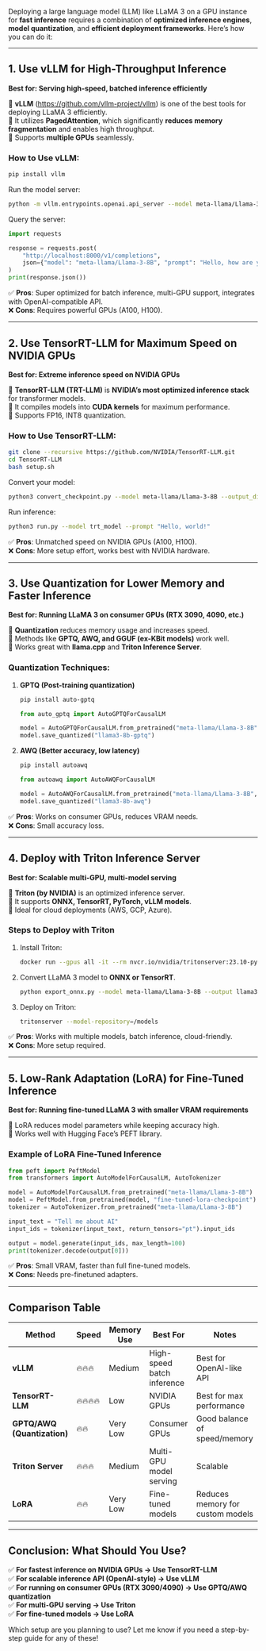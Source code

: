 Deploying a large language model (LLM) like LLaMA 3 on a GPU instance for **fast inference** requires a combination of **optimized inference engines**, **model quantization**, and **efficient deployment frameworks**. Here’s how you can do it:

---

## **1. Use vLLM for High-Throughput Inference**
**Best for: Serving high-speed, batched inference efficiently**  

🔹 **vLLM** (https://github.com/vllm-project/vllm) is one of the best tools for deploying LLaMA 3 efficiently.  
🔹 It utilizes **PagedAttention**, which significantly **reduces memory fragmentation** and enables high throughput.  
🔹 Supports **multiple GPUs** seamlessly.  

### **How to Use vLLM**:
```bash
pip install vllm
```
Run the model server:
```bash
python -m vllm.entrypoints.openai.api_server --model meta-llama/Llama-3-8B
```
Query the server:
```python
import requests

response = requests.post(
    "http://localhost:8000/v1/completions",
    json={"model": "meta-llama/Llama-3-8B", "prompt": "Hello, how are you?", "max_tokens": 100}
)
print(response.json())
```
✅ **Pros**: Super optimized for batch inference, multi-GPU support, integrates with OpenAI-compatible API.  
❌ **Cons**: Requires powerful GPUs (A100, H100).

---

## **2. Use TensorRT-LLM for Maximum Speed on NVIDIA GPUs**
**Best for: Extreme inference speed on NVIDIA GPUs**  

🔹 **TensorRT-LLM (TRT-LLM)** is **NVIDIA’s most optimized inference stack** for transformer models.  
🔹 It compiles models into **CUDA kernels** for maximum performance.  
🔹 Supports FP16, INT8 quantization.  

### **How to Use TensorRT-LLM**:
```bash
git clone --recursive https://github.com/NVIDIA/TensorRT-LLM.git
cd TensorRT-LLM
bash setup.sh
```
Convert your model:
```bash
python3 convert_checkpoint.py --model meta-llama/Llama-3-8B --output_dir trt_model
```
Run inference:
```bash
python3 run.py --model trt_model --prompt "Hello, world!"
```
✅ **Pros**: Unmatched speed on NVIDIA GPUs (A100, H100).  
❌ **Cons**: More setup effort, works best with NVIDIA hardware.

---

## **3. Use Quantization for Lower Memory and Faster Inference**
**Best for: Running LLaMA 3 on consumer GPUs (RTX 3090, 4090, etc.)**  

🔹 **Quantization** reduces memory usage and increases speed.  
🔹 Methods like **GPTQ, AWQ, and GGUF (ex-KBit models)** work well.  
🔹 Works great with **llama.cpp** and **Triton Inference Server**.

### **Quantization Techniques**:
1. **GPTQ (Post-training quantization)**
   ```bash
   pip install auto-gptq
   ```
   ```python
   from auto_gptq import AutoGPTQForCausalLM

   model = AutoGPTQForCausalLM.from_pretrained("meta-llama/Llama-3-8B", quantize=True)
   model.save_quantized("llama3-8b-gptq")
   ```
2. **AWQ (Better accuracy, low latency)**
   ```bash
   pip install autoawq
   ```
   ```python
   from autoawq import AutoAWQForCausalLM

   model = AutoAWQForCausalLM.from_pretrained("meta-llama/Llama-3-8B", quantize=True)
   model.save_quantized("llama3-8b-awq")
   ```

✅ **Pros**: Works on consumer GPUs, reduces VRAM needs.  
❌ **Cons**: Small accuracy loss.

---

## **4. Deploy with Triton Inference Server**
**Best for: Scalable multi-GPU, multi-model serving**  

🔹 **Triton (by NVIDIA)** is an optimized inference server.  
🔹 It supports **ONNX, TensorRT, PyTorch, vLLM models**.  
🔹 Ideal for cloud deployments (AWS, GCP, Azure).  

### **Steps to Deploy with Triton**
1. Install Triton:
   ```bash
   docker run --gpus all -it --rm nvcr.io/nvidia/tritonserver:23.10-py3 bash
   ```
2. Convert LLaMA 3 model to **ONNX or TensorRT**.
   ```bash
   python export_onnx.py --model meta-llama/Llama-3-8B --output llama3.onnx
   ```
3. Deploy on Triton:
   ```bash
   tritonserver --model-repository=/models
   ```

✅ **Pros**: Works with multiple models, batch inference, cloud-friendly.  
❌ **Cons**: More setup required.

---

## **5. Low-Rank Adaptation (LoRA) for Fine-Tuned Inference**
**Best for: Running fine-tuned LLaMA 3 with smaller VRAM requirements**  

🔹 LoRA reduces model parameters while keeping accuracy high.  
🔹 Works well with Hugging Face’s PEFT library.  

### **Example of LoRA Fine-Tuned Inference**
```python
from peft import PeftModel
from transformers import AutoModelForCausalLM, AutoTokenizer

model = AutoModelForCausalLM.from_pretrained("meta-llama/Llama-3-8B")
model = PeftModel.from_pretrained(model, "fine-tuned-lora-checkpoint")
tokenizer = AutoTokenizer.from_pretrained("meta-llama/Llama-3-8B")

input_text = "Tell me about AI"
input_ids = tokenizer(input_text, return_tensors="pt").input_ids

output = model.generate(input_ids, max_length=100)
print(tokenizer.decode(output[0]))
```
✅ **Pros**: Small VRAM, faster than full fine-tuned models.  
❌ **Cons**: Needs pre-finetuned adapters.

---

## **Comparison Table**
| **Method**    | **Speed** | **Memory Use** | **Best For** | **Notes** |
|--------------|----------|--------------|--------------|-------------|
| **vLLM** | 🔥🔥🔥 | Medium | High-speed batch inference | Best for OpenAI-like API |
| **TensorRT-LLM** | 🔥🔥🔥🔥 | Low | NVIDIA GPUs | Best for max performance |
| **GPTQ/AWQ (Quantization)** | 🔥🔥 | Very Low | Consumer GPUs | Good balance of speed/memory |
| **Triton Server** | 🔥🔥🔥 | Medium | Multi-GPU model serving | Scalable |
| **LoRA** | 🔥🔥 | Very Low | Fine-tuned models | Reduces memory for custom models |

---

## **Conclusion: What Should You Use?**
✅ **For fastest inference on NVIDIA GPUs → Use TensorRT-LLM**  
✅ **For scalable inference API (OpenAI-style) → Use vLLM**  
✅ **For running on consumer GPUs (RTX 3090/4090) → Use GPTQ/AWQ quantization**  
✅ **For multi-GPU serving → Use Triton**  
✅ **For fine-tuned models → Use LoRA**  

Which setup are you planning to use? Let me know if you need a step-by-step guide for any of these! 
